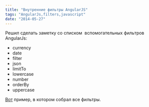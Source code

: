 ```yaml
---
title: "Внутренние фильтры AngularJS"
tags: "AngularJs,filters,javascript"
date: "2014-05-27"
---
```


Решил сделать заметку со списком  вспомогательных фильтров AngularJs:

- currency
- date
- filter
- json
- limitTo
- lowercase
- number
- orderBy
- uppercase

[Вот](https://jsfiddle.net/STEVER/wC6up/ "jsfiddle") пример, в котором собрал все фильтры.
